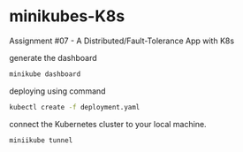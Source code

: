 # minikubes-K8s
Assignment #07 - A Distributed/Fault-Tolerance App with K8s

generate the dashboard
```bash
minikube dashboard
```

deploying using command
```bash
kubectl create -f deployment.yaml
```
connect the Kubernetes cluster to your local machine.
```bash
miniikube tunnel
```
